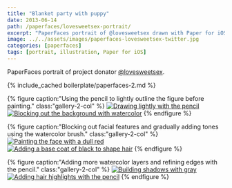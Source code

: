 ```yaml
---
title: "Blanket party with puppy"
date: 2013-06-14
path: /paperfaces/lovesweetsex-portrait/
excerpt: "PaperFaces portrait of @lovesweetsex drawn with Paper for iOS on an iPad."
image: ../../assets/images/paperfaces-lovesweetsex-twitter.jpg
categories: [paperfaces]
tags: [portrait, illustration, Paper for iOS]
---
```


PaperFaces portrait of project donator [@lovesweetsex](https://twitter.com/lovesweetsex).

{% include_cached boilerplate/paperfaces-2.md %}

{% figure caption:"Using the pencil to lightly outline the figure before painting." class:"gallery-2-col" %}
[![Drawing lightly with the pencil](../../assets/images/paperfaces-lovesweetsex-process-1-600.jpg)](../../assets/images/paperfaces-lovesweetsex-process-1-lg.jpg)
[![Blocking out the background with watercolor](../../assets/images/paperfaces-lovesweetsex-process-2-600.jpg)](../../assets/images/paperfaces-lovesweetsex-process-2-lg.jpg)
{% endfigure %}

{% figure caption:"Blocking out facial features and gradually adding tones using the watercolor brush." class:"gallery-2-col" %}
[![Painting the face with a dull red](../../assets/images/paperfaces-lovesweetsex-process-3-600.jpg)](../../assets/images/paperfaces-lovesweetsex-process-3-lg.jpg)
[![Adding a base coat of black to shape hair](../../assets/images/paperfaces-lovesweetsex-process-4-600.jpg)](../../assets/images/paperfaces-lovesweetsex-process-4-lg.jpg)
{% endfigure %}

{% figure caption:"Adding more watercolor layers and refining edges with the pencil." class:"gallery-2-col" %}
[![Building shadows with gray](../../assets/images/paperfaces-lovesweetsex-process-5-600.jpg)](../../assets/images/paperfaces-lovesweetsex-process-5-lg.jpg)
[![Adding hair highlights with the pencil](../../assets/images/paperfaces-lovesweetsex-process-6-600.jpg)](../../assets/images/paperfaces-lovesweetsex-process-6-lg.jpg)
{% endfigure %}
